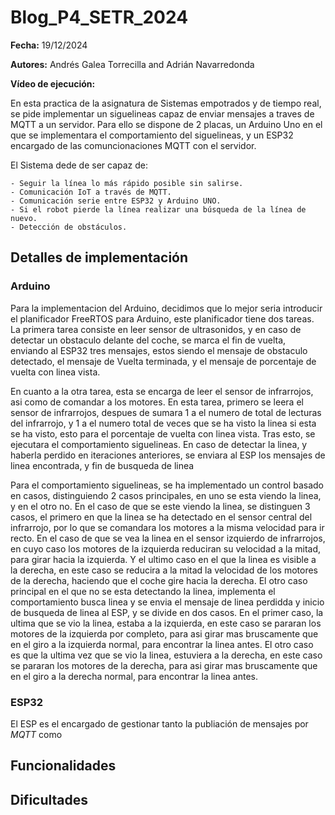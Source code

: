 # Blog_P4_SETR_2024

**Fecha:** 19/12/2024

**Autores:** Andrés Galea Torrecilla and Adrián Navarredonda

**Vídeo de ejecución:** 

En esta practica de la asignatura de Sistemas empotrados y de tiempo real, se pide implementar un siguelineas capaz de enviar mensajes a traves de MQTT a un servidor. Para ello se dispone de 2 placas, un Arduino Uno en el que se implementara el comportamiento del siguelineas, y un ESP32 encargado de las comuncionaciones MQTT con el servidor. 

El Sistema dede de ser capaz de:

    - Seguir la línea lo más rápido posible sin salirse.
    - Comunicación IoT a través de MQTT.
    - Comunicación serie entre ESP32 y Arduino UNO.
    - Si el robot pierde la línea realizar una búsqueda de la línea de nuevo.
    - Detección de obstáculos.

## Detalles de implementación

### Arduino

Para la implementacion del Arduino, decidimos que lo mejor seria introducir el planificador FreeRTOS para Arduino, este planificador tiene dos tareas. La primera tarea consiste en leer sensor de ultrasonidos, y en caso de detectar un obstaculo delante del coche, se marca el fin de vuelta, enviando al ESP32 tres mensajes, estos siendo el mensaje de obstaculo detectado, el mensaje de Vuelta terminada, y el mensaje de porcentaje de vuelta con linea vista.

En cuanto a la otra tarea, esta se encarga de leer el sensor de infrarrojos, asi como de comandar a los motores. En esta tarea, primero se leera el sensor de infrarrojos, despues de sumara 1 a el numero de total de lecturas del infrarrojo, y 1 a el numero total de veces que se ha visto la linea si esta se ha visto, esto para el porcentaje de vuelta con linea vista. Tras esto, se ejecutara el comportamiento siguelineas. En caso de detectar la linea, y haberla perdido en iteraciones anteriores, se enviara al ESP los mensajes de linea encontrada, y fin de busqueda de linea

Para el comportamiento siguelineas, se ha implementado un control basado en casos, distinguiendo 2 casos principales, en uno se esta viendo la linea, y en el otro no. En el caso de que se este viendo la linea, se distinguen 3 casos, el primero en que la linea se ha detectado en el sensor central del infrarrojo, por lo que se comandara los motores a la misma velocidad para ir recto. En el caso de que se vea la linea en el sensor izquierdo de infrarrojos, en cuyo caso los motores de la izquierda reduciran su velocidad a la mitad, para girar hacia la izquierda. Y el ultimo caso en el que la linea es visible a la derecha, en este caso se reducira a la mitad la velocidad de los motores de la derecha, haciendo que el coche gire hacia la derecha.
El otro caso principal en el que no se esta detectando la linea, implementa el comportamiento busca linea y se envia el mensaje de linea perdidda y inicio de busqueda de linea al ESP, y se divide en dos casos. En el primer caso, la ultima que se vio la linea, estaba a la izquierda, en este caso se pararan los motores de la izquierda por completo, para asi girar mas bruscamente que en el giro a la izquierda normal, para encontrar la linea antes. El otro caso es que la ultima vez que se vio la linea, estuviera a la derecha, en este caso se pararan los motores de la derecha, para asi girar mas bruscamente que en el giro a la derecha normal, para encontrar la linea antes.

### ESP32
El ESP es el encargado de gestionar tanto la publiación de mensajes por *MQTT* como 


## Funcionalidades

## Dificultades
